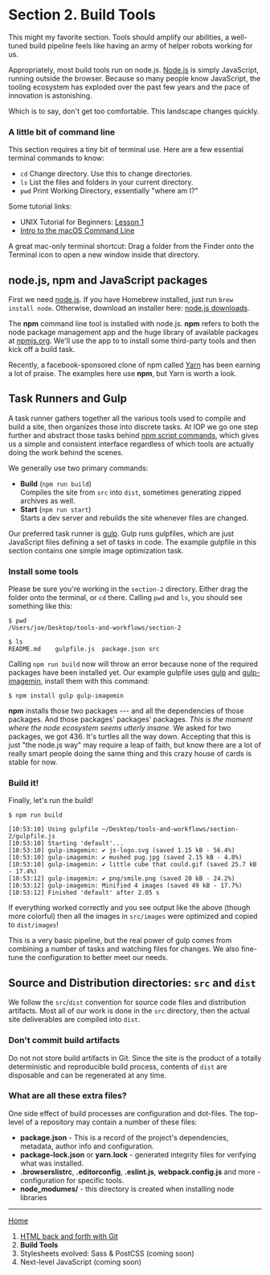 # Section 2. Build Tools

This might my favorite section. Tools should amplify our abilities, a well-tuned build pipeline feels like having an army of helper robots working for us.

Appropriately, most build tools run on node.js. [Node.js][] is simply JavaScript, running outside the browser. Because so many people know JavaScript, the tooling ecosystem has exploded over the past few years and the pace of innovation is astonishing.

Which is to say, don't get too comfortable. This landscape changes quickly.

### A little bit of command line

This section requires a tiny bit of terminal use. Here are a few essential terminal commands to know:

* `cd` Change directory. Use this to change directories.
* `ls` List the files and folders in your current directory.
* `pwd` Print Working Directory, essentially "where am I?"

Some tutorial links:

* UNIX Tutorial for Beginners: [Lesson 1](https://w3.cs.jmu.edu/spragunr/CS139_S16/activities/unix_tutorial/unix1.html)
* [Intro to the macOS Command Line](http://blog.teamtreehouse.com/introduction-to-the-mac-os-x-command-line)

A great mac-only terminal shortcut: Drag a folder from the Finder onto the Terminal icon to open a new window inside that directory.

## node.js, npm and JavaScript packages

First we need [node.js][node.js]. If you have Homebrew installed, just run `brew install node`. Otherwise, download an installer here: [node.js downloads](https://nodejs.org/en/download/).

The **npm** command line tool is installed with node.js. **npm** refers to both the node package management app and the huge library of available packages at [npmjs.org](https://www.npmjs.com/). We'll use the app to to install some third-party tools and then kick off a build task.

Recently, a facebook-sponsored clone of npm called [Yarn](https://yarnpkg.com/) has been earning a lot of praise. The examples here use **npm**, but Yarn is worth a look.

## Task Runners and Gulp

A task runner gathers together all the various tools used to compile and build a site, then organizes those into discrete tasks. At IOP we go one step further and abstract those tasks behind [npm script commands](https://docs.npmjs.com/misc/scripts), which gives us a simple and consistent interface regardless of which tools are actually doing the work behind the scenes.

We generally use two primary commands:

* **Build** (`npm run build`)<br>
  Compiles the site from `src` into `dist`, sometimes generating zipped archives as well.
* **Start** (`npm run start`)<br>
  Starts a dev server and rebuilds the site whenever files are changed.

Our preferred task runner is [gulp][]. Gulp runs gulpfiles, which are just JavaScript files defining a set of tasks in code. The example gulpfile in this section contains one simple image optimization task.

### Install some tools

Please be sure you're working in the `section-2` directory. Either drag the folder onto the terminal, or `cd` there. Calling `pwd` and `ls`, you should see something like this:

```
$ pwd
/Users/joe/Desktop/tools-and-workflows/section-2

$ ls
README.md    gulpfile.js  package.json src
```

Calling `npm run build` now will throw an error because none of the required packages have been installed yet. Our example gulpfile uses [gulp][] and [gulp-imagemin][], install them with this command:

```
$ npm install gulp gulp-imagemin
```

**npm** installs those two packages --- and all the dependencies of those packages. And those packages' packages' packages. _This is the moment where the node ecosystem seems utterly insane._ We asked for two packages, we got 436. It's turtles all the way down. Accepting that this is just "the node.js way" may require a leap of faith, but know there are a lot of really smart people doing the same thing and this crazy house of cards is stable for now.

### Build it!

Finally, let's run the build!

```
$ npm run build

[10:53:10] Using gulpfile ~/Desktop/tools-and-workflows/section-2/gulpfile.js
[10:53:10] Starting 'default'...
[10:53:10] gulp-imagemin: ✔ js-logo.svg (saved 1.15 kB - 56.4%)
[10:53:10] gulp-imagemin: ✔ mushed pug.jpg (saved 2.15 kB - 4.8%)
[10:53:10] gulp-imagemin: ✔ little cube that could.gif (saved 25.7 kB - 17.4%)
[10:53:12] gulp-imagemin: ✔ png/smile.png (saved 20 kB - 24.2%)
[10:53:12] gulp-imagemin: Minified 4 images (saved 49 kB - 17.7%)
[10:53:12] Finished 'default' after 2.05 s
```

If everything worked correctly and you see output like the above (though more colorful) then all the images in `src/images` were optimized and copied to `dist/images`!

This is a very basic pipeline, but the real power of gulp comes from combining a number of tasks and watching files for changes. We also fine-tune the configuration to better meet our needs.

## Source and Distribution directories: `src` and `dist`

We follow the `src`/`dist` convention for source code files and distribution artifacts. Most all of our work is done in the `src` directory, then the actual site deliverables are compiled into `dist`.

### Don't commit build artifacts

Do not not store build artifacts in Git. Since the site is the product of a totally deterministic and reproducible build process, contents of `dist` are disposable and can be regenerated at any time.

### What are all these extra files?

One side effect of build processes are configuration and dot-files. The top-level of a repository may contain a number of these files:

* **package.json** - This is a record of the project's dependencies, metadata, author info and configuration.
* **package-lock.json** or **yarn.lock** - generated integrity files for verifying what was installed.
* **.browserslistrc**, **.editorconfig**, **.eslint.js**, **webpack.config.js** and more - configuration for specific tools.
* **node_modumes/** - this directory is created when installing node libraries

---

[Home](../)

1.  [HTML back and forth with Git](../section-1)
2.  **Build Tools**
3.  Stylesheets evolved: Sass & PostCSS (coming soon)
4.  Next-level JavaScript (coming soon)

[node.js]: https://nodejs.org/en/
[gulp]: https://gulpjs.com/
[gulp-imagemin]: https://www.npmjs.com/package/gulp-imagemin
